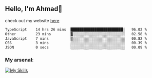 
## Hello, I'm Ahmad👋

check out my website [here](https://ahmadalwi.com/)

<!--START_SECTION:waka-->

```txt
TypeScript    14 hrs 26 mins  ████████████████████████░   96.02 %
Other         23 mins         ▓░░░░░░░░░░░░░░░░░░░░░░░░   02.58 %
JavaScript    7 mins          ▒░░░░░░░░░░░░░░░░░░░░░░░░   00.82 %
CSS           3 mins          ░░░░░░░░░░░░░░░░░░░░░░░░░   00.39 %
JSON          0 secs          ░░░░░░░░░░░░░░░░░░░░░░░░░   00.09 %
```

<!--END_SECTION:waka-->

### My arsenal:

[![My Skills](https://skillicons.dev/icons?i=js,ts,py,go,react,nextjs,svelte,nodejs,django,tailwind,html,css,sass,firebase,mongodb,postgres,mysql,redis,git,github,docker,vscode,figma,godot)](https://skillicons.dev)
